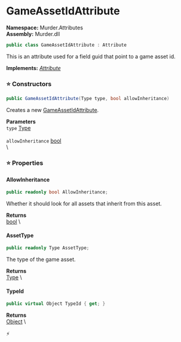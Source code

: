 # GameAssetIdAttribute

**Namespace:** Murder.Attributes \
**Assembly:** Murder.dll

```csharp
public class GameAssetIdAttribute : Attribute
```

This is an attribute used for a field guid that point to a game asset id.

**Implements:** _[Attribute](https://learn.microsoft.com/en-us/dotnet/api/System.Attribute?view=net-7.0)_

### ⭐ Constructors
```csharp
public GameAssetIdAttribute(Type type, bool allowInheritance)
```

Creates a new [GameAssetIdAttribute](../..//Murder/Attributes/GameAssetIdAttribute.html).

**Parameters** \
`type` [Type](https://learn.microsoft.com/en-us/dotnet/api/System.Type?view=net-7.0) \
\
`allowInheritance` [bool](https://learn.microsoft.com/en-us/dotnet/api/System.Boolean?view=net-7.0) \
\

### ⭐ Properties
#### AllowInheritance
```csharp
public readonly bool AllowInheritance;
```

Whether it should look for all assets that inherit from this asset.

**Returns** \
[bool](https://learn.microsoft.com/en-us/dotnet/api/System.Boolean?view=net-7.0) \
#### AssetType
```csharp
public readonly Type AssetType;
```

The type of the game asset.

**Returns** \
[Type](https://learn.microsoft.com/en-us/dotnet/api/System.Type?view=net-7.0) \
#### TypeId
```csharp
public virtual Object TypeId { get; }
```

**Returns** \
[Object](https://learn.microsoft.com/en-us/dotnet/api/System.Object?view=net-7.0) \


⚡